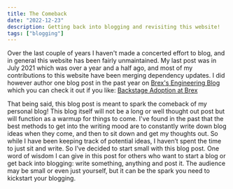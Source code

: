 ```yaml
---
title: The Comeback
date: "2022-12-23"
description: Getting back into blogging and revisiting this website!
tags: ["blogging"]
---
```


Over the last couple of years I haven't made a concerted effort to blog, and in general this website has been fairly unmaintained. My last post was in July 2021 which was over a year and a half ago, and most of my contributions to this website have been merging dependency updates. I did however author one blog post in the past year on [Brex's Engineering Blog](https://medium.com/brexeng) which you can check it out if you like: [Backstage Adoption at Brex](https://medium.com/brexeng/backstage-adoption-at-brex-b415e0e7d3a6)

That being said, this blog post is meant to spark the comeback of my personal blog! This blog itself will not be a long or well thought out post but will function as a warmup for things to come. I've found in the past that the best methods to get into the writing mood are to constantly write down blog ideas when they come, and then to sit down and get my thoughts out. So while I have been keeping track of potential ideas, I haven’t spent the time to just sit and write. So I’ve decided to start small with this blog post. One word of wisdom I can give in this post for others who want to start a blog or get back into blogging: write something, anything and post it. The audience may be small or even just yourself, but it can be the spark you need to kickstart your blogging.
